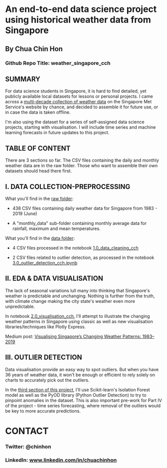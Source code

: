 # An end-to-end data science project using historical weather data from Singapore

## By Chua Chin Hon
### Github Repo Title: weather_singapore_cch

## SUMMARY
For data science students in Singapore, it is hard to find detailed, yet publicly available local datasets for lessons or personal projects. I came across a [multi-decade collection of weather data](http://www.weather.gov.sg/climate-historical-daily/) on the Singapore Met Service's website by chance, and decided to assemble it for future use, or in case the data is taken offline. 

I'm also using the dataset for a series of self-assigned data science projects, starting with visualisation. I will include time series and machine learning forecasts in future updates to this project.  

## TABLE OF CONTENT
There are 3 sections so far. The CSV files containing the daily and monthly weather data are in the raw folder. Those who want to assemble their own datasets should head there first.

## I. DATA COLLECTION-PREPROCESSING
What you'll find in the [raw folder](https://github.com/chuachinhon/weather_singapore_cch/tree/master/raw):

* 438 CSV files containing daily weather data for Singapore from 1983 - 2019 (June)

* A "monthly_data" sub-folder containing monthly average data for rainfall, maximum and mean temperatures.

What you'll find in the [data folder](https://github.com/chuachinhon/weather_singapore_cch/tree/master/data):
* 4 CSV files processed in the notebook [1.0_data_cleaning_cch](https://github.com/chuachinhon/weather_singapore_cch/blob/master/notebooks/1.0_data_cleaning_cch.ipynb) 

* 2 CSV files related to outlier detection, as processed in the notebook [3.0_outlier_detection_cch.ipynb](https://github.com/chuachinhon/weather_singapore_cch/blob/master/notebooks/3.0_outlier_detection_cch.ipynb)

## II. EDA & DATA VISUALISATION
The lack of seasonal variations lull many into thinking that Singapore's weather is predictable and unchanging. Nothing is further from the truth, with climate change making the city state's weather even more unpredictable.

In notebook [2.0_visualisation_cch](2.0_visualisation_cch.ipynb), I'll attempt to illustrate the changing weather patterns in Singapore using classic as well as new visualisation libraries/techniques like Plotly Express.

Medium post: [Visualising Singapore’s Changing Weather Patterns: 1983–2019](https://towardsdatascience.com/visualising-singapores-changing-weather-patterns-1983-2019-a78605fadbdf)

## III. OUTLIER DETECTION

Data visualisation provide an easy way to spot outliers. But when you have 36 years of weather data, it won't be enough or efficient to rely solely on charts to accurately pick out the outliers.

In the [third section of this project](https://github.com/chuachinhon/weather_singapore_cch/blob/master/notebooks/3.0_outlier_detection_cch.ipynb), I'll use Scikit-learn's Isolation Forest model as well as the PyOD library (Python Outlier Detection) to try to pinpoint anomalies in the dataset. This is also important pre-work for Part IV of the project - time series forecasting, where removal of the outliers would be key to more accurate predictions.



# CONTACT
### Twitter: @chinhon
### LinkedIn: www.linkedin.com/in/chuachinhon